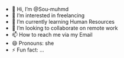 - 👋 Hi, I’m @Sou-muhmd
- 👀 I’m interested in freelancing 
- 🌱 I’m currently learning Human Resources 
- 💞️ I’m looking to collaborate on remote work 
- 📫 How to reach me via my Email 
- 😄 Pronouns: she
- ⚡ Fun fact: ...

<!---
Sou-muhmd/Sou-muhmd is a ✨ special ✨ repository because its `README.md` (this file) appears on your GitHub profile.
You can click the Preview link to take a look at your changes
